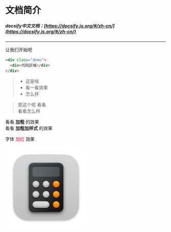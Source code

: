 # 文档简介

##### docsify中文文档：[https://docsify.js.org/#/zh-cn/](https://docsify.js.org/#/zh-cn/)
------

让我们开始吧

```html
<div class="demo">
  <div>代码区域</div>
</div>
```

>- 这是啥
>- 看一看效果
>- 怎么样

> 那这个呢 看看  
> 看看怎么样

看看 <strong>加粗</strong> 的效果  
看看 <strong class="str">加粗加样式</strong> 的效果

字体 <font color="crimson">加红</font> 效果

![照片](./images/%E8%AE%A1%E7%AE%97%E5%99%A8.png)
